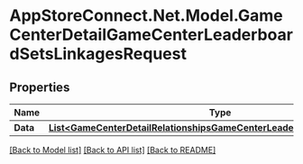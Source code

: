 # AppStoreConnect.Net.Model.GameCenterDetailGameCenterLeaderboardSetsLinkagesRequest

## Properties

Name | Type | Description | Notes
------------ | ------------- | ------------- | -------------
**Data** | [**List&lt;GameCenterDetailRelationshipsGameCenterLeaderboardSetsDataInner&gt;**](GameCenterDetailRelationshipsGameCenterLeaderboardSetsDataInner.md) |  | 

[[Back to Model list]](../README.md#documentation-for-models) [[Back to API list]](../README.md#documentation-for-api-endpoints) [[Back to README]](../README.md)

